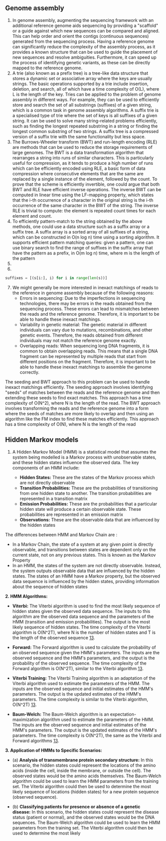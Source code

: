 ## Genome assembly
1. In genome assembly, augmenting the sequencing framework with an additional reference genome aids sequencing by providing a "scaffold" or a guide against which new sequences can be compared and aligned. This can help order and orient the contigs (continuous sequences) generated from the sequencing process. Having a reference genome can significantly reduce the complexity of the assembly process, as it provides a known structure that can be used to guide the placement of new sequences and resolve ambiguities. Furthermore, it can speed up the process of identifying genetic variants, as these can be directly mapped to the reference genome.
2. A trie (also known as a prefix tree) is a tree-like data structure that stores a dynamic set or associative array where the keys are usually strings. The basic operations supported by a trie include insertion, deletion, and search, all of which have a time complexity of O(L), where L is the length of the key. Tries can be applied to the problem of genome assembly in different ways. For example, they can be used to efficiently store and search the set of all substrings (suffixes) of a given string, which is a common task in genome assembly algorithms. A suffix trie is a specialised type of trie where the set of keys is all suffixes of a given string. It can be used to solve many string-related problems efficiently, such as finding the longest repeated substring in a string or finding the longest common substring of two strings. A suffix tree is a compressed version of a suffix trie with the same functionality but less space.
3. The Burrows-Wheeler transform (BWT) and run-length encoding (RLE) are methods that can be used to reduce the storage requirements of large genomes. The BWT is a data transformation algorithm that rearranges a string into runs of similar characters. This is particularly useful for compression, as it tends to produce a high number of runs which can be efficiently encoded using RLE, a basic form of data compression where consecutive elements that are the same are replaced by a single instance of the element, followed by the count. To prove that the scheme is efficiently invertible, one could argue that both BWT and RLE have efficient inverse operations. The inverse BWT can be computed in linear time using the LF-mapping property, which states that the i-th occurrence of a character in the original string is the i-th occurrence of the same character in the BWT of the string. The inverse RLE is trivial to compute: the element is repeated count times for each element and count.
4. To efficiently pattern-match to the string obtained by the above methods, one could use a data structure such as a suffix array or a suffix tree. A suffix array is a sorted array of all suffixes of a string, which can be constructed in O(n log n) time using a sorting algorithm. It supports efficient pattern matching queries: given a pattern, one can use binary search to find the range of suffixes in the suffix array that have the pattern as a prefix, in O(m log n) time, where m is the length of the pattern
5. 
6. 
 ```python
suffixes = [(s[i:], i) for i in range(len(s))]
```

7. We might generally be more interested in inexact matchings of reads to the reference in genome assembly because of the following reasons:
	- Errors in sequencing: Due to the imperfections in sequencing technologies, there may be errors in the reads obtained from the sequencing process. These errors can lead to mismatches between the reads and the reference genome. Therefore, it is important to be able to handle these inexact matchings.
	- Variability in genetic material: The genetic material in different individuals can vary due to mutations, recombinations, and other genetic events. Therefore, the reads obtained from different individuals may not match the reference genome exactly.
	- Overlapping reads: When sequencing long DNA fragments, it is common to obtain overlapping reads. This means that a single DNA fragment can be represented by multiple reads that start from different positions on the fragment. Therefore, it is important to be able to handle these inexact matchings to assemble the genome correctly.

The seeding and BWT approach to this problem can be used to handle inexact matchings efficiently. The seeding approach involves identifying "seeds" of matches between the reads and the reference genome and then extending these seeds to find exact matches. This approach has a time complexity of O(N^2), where N is the length of the read. The BWT approach involves transforming the reads and the reference genome into a form where the seeds of matches are more likely to overlap and then using an algorithm like the FM index to find these matches efficiently. This approach has a time complexity of O(N), where N is the length of the read

## Hidden Markov models
1. A Hidden Markov Model (HMM) is a statistical model that assumes the system being modelled is a Markov process with unobservable states, and these hidden states influence the observed data. The key components of an HMM include:

	- **Hidden States:** These are the states of the Markov process which are not directly observable 
	- **Transition Probabilities:** These are the probabilities of transitioning from one hidden state to another. The transition probabilities are represented in a transition matrix 
	- **Emission Probabilities:** These are the probabilities that a particular hidden state will produce a certain observable state. These probabilities are represented in an emission matrix
	- **Observations:** These are the observable data that are influenced by the hidden states

The differences between HMM and Markov Chain are :
- In a Markov Chain, the state of a system at any given point is directly observable, and transitions between states are dependent only on the current state, not on any previous states. This is known as the Markov Property
- In an HMM, the states of the system are not directly observable. Instead, the system outputs observable data that are influenced by the hidden states. The states of an HMM have a Markov property, but the observed data sequence is influenced by the hidden states, providing information about the sequence of hidden states

**2. HMM Algorithms:**

- **Viterbi:** The Viterbi algorithm is used to find the most likely sequence of hidden states given the observed data sequence. The inputs to this algorithm are the observed data sequence and the parameters of the HMM (transition and emission probabilities). The output is the most likely sequence of hidden states. The time complexity of the Viterbi algorithm is O(N^2T), where N is the number of hidden states and T is the length of the observed sequence [13](https://en.wikipedia.org/wiki/Hidden_Markov_model).

- **Forward:** The Forward algorithm is used to calculate the probability of an observed sequence given the HMM's parameters. The inputs are the observed sequence and the HMM's parameters, and the output is the probability of the observed sequence. The time complexity of the Forward algorithm is O(N^2T), similar to the Viterbi algorithm [13](https://en.wikipedia.org/wiki/Hidden_Markov_model).

- **Viterbi Training:** The Viterbi Training algorithm is an adaptation of the Viterbi algorithm used to estimate the parameters of the HMM. The inputs are the observed sequence and initial estimates of the HMM's parameters. The output is the updated estimates of the HMM's parameters. The time complexity is similar to the Viterbi algorithm, O(N^2T) [13](https://en.wikipedia.org/wiki/Hidden_Markov_model).

- **Baum-Welch:** The Baum-Welch algorithm is an expectation-maximization algorithm used to estimate the parameters of the HMM. The inputs are the observed sequence and initial estimates of the HMM's parameters. The output is the updated estimates of the HMM's parameters. The time complexity is O(N^2T), the same as the Viterbi and Forward algorithms [13](https://en.wikipedia.org/wiki/Hidden_Markov_model).

**3. Application of HMMs to Specific Scenarios:**

- (a) **Analysis of transmembrane protein secondary structure:** In this scenario, the hidden states could represent the locations of the amino acids (inside the cell, inside the membrane, or outside the cell). The observed states would be the amino acids themselves. The Baum-Welch algorithm could be used to learn the HMM parameters from the training set. The Viterbi algorithm could then be used to determine the most likely sequence of locations (hidden states) for a new protein sequence (observed sequence).

- (b) **Classifying patients for presence or absence of a genetic disease:** In this scenario, the hidden states could represent the disease status (patient or normal), and the observed states would be the DNA sequences. The Baum-Welch algorithm could be used to learn the HMM parameters from the training set. The Viterbi algorithm could then be used to determine the most likely